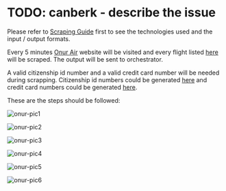 # TODO: canberk - describe the issue

Please refer to [Scraping Guide](https://github.com/FCanberk/coflight-prep/blob/master/guides/scraping%20guide.md) first to see the technologies used and the input / output formats.

Every 5 minutes [Onur Air](https://www.onurair.com/tr/) website will be visited and every flight listed [here](FlightListLink) will be scraped. The output will be sent to orchestrator.

A valid citizenship id number and a valid credit card number will be needed during scrapping. Citizenship id numbers could be generated [here](https://www.simlict.com/tcno.html) and credit card numbers could be generated [here](https://names.igopaygo.com/credit-card).

These are the steps should be followed:

![onur-pic1](https://s13.postimg.org/a2dtd2f47/image.png)

![onur-pic2](https://s13.postimg.org/pqf0juupz/image.png)

![onur-pic3](https://s13.postimg.org/nad760cnb/image.png)

![onur-pic4](https://s13.postimg.org/qwj0inj0n/image.png)

![onur-pic5](https://s13.postimg.org/5508ryd53/image.png)

![onur-pic6](https://s13.postimg.org/8sfzy0lc7/image.png)
